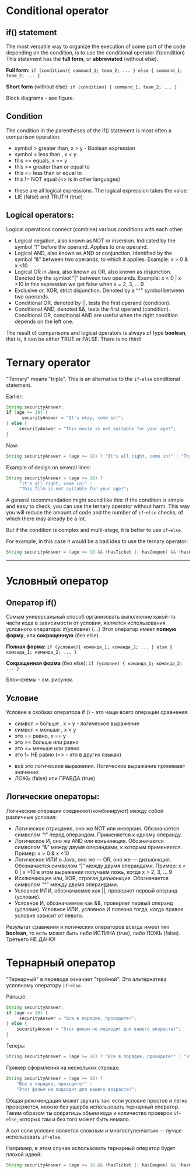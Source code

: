 # Conditional operator

## if() statement

The most versatile way to organize the execution of some part of the code
depending on the condition, is to use the conditional operator
if(condition)
This statement has the **full form**, or **abbreviated** (without else).

**Full form:**
`if (condition){
command_1;
team_2;
...
} else {
command_1;
team_2;
...
}`

**Short form** (without else):
`if (condition) {
command_1;
team_2;
...
}`

Block diagrams - see figure.

## Condition
The condition in the parentheses of the if() statement is most often a comparison operation:
* symbol > greater than, x > y - Boolean expression
* symbol < less than , x < y
* this == equals, x == y
* this >= greater than or equal to
* this <= less than or equal to
* this != NOT equal (<> is in other languages)
- these are all logical expressions.
  The logical expression takes the value:
- LIE (false) and TRUTH (true)

## Logical operators:
Logical operations connect (combine) various conditions with each other:
* Logical negation, also known as NOT or inversion.
  Indicated by the symbol “!” before the operand. Applies to one operand.
* Logical AND, also known as AND or conjunction. Identified by the symbol “&” between two operands,
  to which it applies. Example: x > 0 & x <10
* Logical OR in Java, also known as OR, also known as disjunction. Denoted by the symbol “|” between
  two operands.
  Example: x < 0 | x >10 in this expression we get false when x = 2, 3, ... 9
* Exclusive or, XOR, strict disjunction.
  Denoted by a “^” symbol between two operands.
* Conditional OR, denoted by ||, tests the first operand (condition).
* Conditional AND, denoted &&, tests the first operand (condition).
  Conditional OR, conditional AND are useful when the right condition depends on the left one.

The result of comparisons and logical operators is always of type **boolean**,
that is, it can be either TRUE or FALSE.
There is no third!

# Ternary operator

"Ternary" means "triple". This is an alternative to the `if`-`else` conditional statement.

Earlier:
```java
String securityAnswer;
if (age >= 18) {
      securityAnswer = "It's okay, come in!";
} else {
     securityAnswer = "This movie is not suitable for your age!";
}
```

Now:
```java
String securityAnswer = (age >= 18) ? "It's all right, come in!" : "This film is not suitable for your age!";
```

Example of design on several lines:
```java
String securityAnswer = (age >= 18) ?
     "It's all right, come in!" :
     "This film is not suitable for your age!";
```

A general recommendation might sound like this: if the condition is simple and easy to check, you can use the ternary operator without harm. This way you will reduce the amount of code and the number of `if`-`else` checks, of which there may already be a lot.

But if the condition is complex and multi-stage, it is better to use `if`-`else`.

For example, in this case it would be a bad idea to use the ternary operator:
```java
String securityAnswer = (age >= 18 && (hasTicket || hasCoupon) && !hasChild) ? "Come in!" : "You can not pass!";
```
____________________________________________________

# Условный оператор

## Оператор if()

Самым универсальный способ организовать выполнение какой-то части кода в зависимости от условия,
является использования условного оператора:
if(условие) {...}
Этот оператор имеет **полную форму**, или **сокращенную** (без else).

**Полная форма:**
`if (условие){
команда_1;
команда_2;
...
} else {
команда_1;
команда_2;
...
}`

**Сокращенная форма** (без else):
`if (условие) {
команда_1;
команда_2;
...
}`

Блок-схемы - см. рисунок.

## Условие
Условие в скобках оператора if () - это чаще всего операции сравнения:
*  символ > больше , x > y - логическое выражение
*  символ < меньше , x < y
*  это == равно, x == y
*  это >=  больше или равно
*  это <=  меньше или равно
*  это != НЕ равно (<> - это в других языках)
- всё это логические выражения.
  Логическое выражение принимает значение:
- ЛОЖЬ (false) или ПРАВДА (true)

## Логические операторы:
Логические операции соединяют(комбинируют) между собой различные условия:
* Логическое отрицание, оно же NOT или инверсия.
  Обозначается символом “!” перед операндом. Применяется к одному операнду.
* Логическое И, оно же AND или конъюнкция. Обозначается символом “&” между двумя операндами,
  к которым применяется. Пример: x > 0 & x <10
* Логическое ИЛИ в Java, оно же — OR, оно же — дизъюнкция. Обозначается символом “|” между
  двумя операндами.
  Пример: x < 0 | x >10  в этом выражении получаем ложь, когда x = 2, 3, ... 9
* Исключающее или, XOR, строгая дизъюнкция.
  Обозначается символом “^” между двумя операндами.
* Условное ИЛИ, обозначаемое как ||, проверяет первый операнд (условие).
* Условное И, обозначаемое как &&, проверяет первый операнд (условие).
  Условное ИЛИ, условное И полезно тогда, когда правое условие зависит от левого.

Результат сравнения и логических операторов всегда имеет тип **boolean**,
то есть может быть либо ИСТИНА (true), либо ЛОЖЬ (false).
Третьего НЕ ДАНО!

# Тернарный оператор

"Тернарный" в переводе означает "тройной". Это альтернатива условному оператору `if`-`else`.

Раньше:
```java
String securityAnswer;
if (age >= 18) {
     securityAnswer = "Все в порядке, проходите!";
} else {
    securityAnswer = "Этот фильм не подходит для вашего возраста!";
}
```

Теперь:
```java
String securityAnswer = (age >= 18) ? "Все в порядке, проходите!" : "Этот фильм не подходит для вашего возраста!";
```

Пример оформления на нескольких строках:
```java
String securityAnswer = (age >= 18) ?
    "Все в порядке, проходите!" :
    "Этот фильм не подходит для вашего возраста!";
```

Общая рекомендация может звучать так: если условие простое и легко проверяется, можно без ущерба использовать тернарный оператор. Таким образом ты сократишь объем кода и количество проверок `if`-`else`, которых там и без того может быть немало.

А вот если условие является сложным и многоступенчатым — лучше использовать `if`-`else`.

Например, в этом случае использовать тернарный оператор будет плохой идеей:
```java
String securityAnswer = (age >= 18 && (hasTicket || hasCoupon) && !hasChild) ? "Проходите!" : "Вы не можете пройти!";
```
